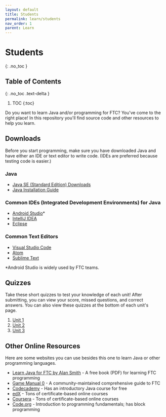 ```yaml
---
layout: default
title: Students
permalink: learn/students
nav_order: 1
parent: Learn
---
```


<!-- prettier-ignore-start -->

# Students
{: .no_toc }

## Table of Contents
{: .no_toc .text-delta }

1. TOC
{:toc}

<!-- prettier-ignore-end -->

Do you want to learn Java and/or programming for FTC? You've come to the right
place! In this repository you'll find source code and other resources to help
you learn.

## Downloads

Before you start programming, make sure you have downloaded Java and have either
an IDE or text editor to write code. (IDEs are preferred because testing code is
easier.)

### Java

-   [Java SE (Standard Edition) Downloads](https://www.oracle.com/java/technologies/javase-downloads.html)
-   [Java Installation Guide](https://docs.oracle.com/en/java/javase/14/install/overview-jdk-installation.html#GUID-8677A77F-231A-40F7-98B9-1FD0B48C346A)

### Common IDEs (Integrated Development Environments) for Java

-   [Android Studio](https://developer.android.com/studio)\*
-   [IntelliJ IDEA](https://www.jetbrains.com/idea/download/)
-   [Eclipse](https://www.eclipse.org/downloads/)

### Common Text Editors

-   [Visual Studio Code](https://code.visualstudio.com/download)
-   [Atom](https://atom.io/)
-   [Sublime Text](https://www.sublimetext.com/3)

\*Android Studio is widely used by FTC teams.

## Quizzes

Take these short quizzes to test your knowledge of each unit! After submitting,
you can view your score, missed questions, and correct answers. You can also
view these quizzes at the bottom of each unit's page.

1. [Unit 1](https://docs.google.com/forms/d/e/1FAIpQLSfkSQ05YI-tb9I6yapqMijTjv3h8z_vs87OpCmsw57laPi-4Q/viewform?usp=sf_link)
2. [Unit 2](https://docs.google.com/forms/d/e/1FAIpQLSdBDAeHlnDl6LZQQMsg8GQAhOhu0aXELp-9Bv-UXyTTd99nIg/viewform?usp=sf_link)
3. [Unit 3](https://docs.google.com/forms/d/e/1FAIpQLSer5kFZwZe5kwINd1TyJC_84HGEX4CKB1nx4Rm7Ow4jOl1xEA/viewform?usp=sf_link)

## Other Online Resources

Here are some websites you can use besides this one to learn Java or other
programming languages.

-   [Learn Java for FTC by Alan Smith](https://github.com/alan412/LearnJavaForFTC/blob/master/LearnJavaForFTC.pdf) -
    A free book (PDF) for learning FTC programming
-   [Game Manual 0](https://gm0.copperforge.cc/en/stable/) - A
    community-maintained comprehensive guide to FTC
-   [Codecademy](https://www.codecademy.com/) - Has an introductory Java course
    for free
-   [edX](https://www.edx.org/) - Tons of certificate-based online courses
-   [Coursera](https://www.coursera.org/) - Tons of certificate-based online
    courses
-   [Code.org](https://code.org/) - Introduction to programming fundamentals;
    has block programming
